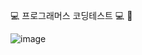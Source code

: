 💻 프로그래머스 코딩테스트 💻
🥺

![image](https://github.com/user-attachments/assets/1a3cf360-f044-470a-850e-6b8bcc080bcd)
